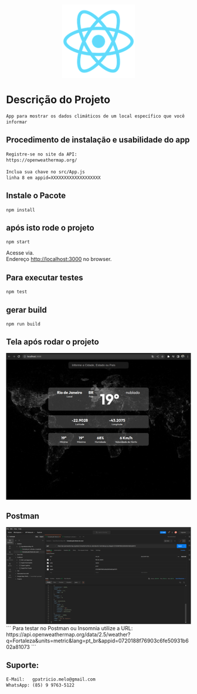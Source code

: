 <p align="center">
  <a href="https://reactjs.org/" target="blank"><img src="./public/logo192.png" width="200" alt="ReactJs" /></a>
</p>


# Descrição do Projeto
```
App para mostrar os dados climáticos de um local específico que você informar
```

## Procedimento de instalação e usabilidade do app
```
Registre-se no site da API:
https://openweathermap.org/

Inclua sua chave no src/App.js
linha 8 em appid=XXXXXXXXXXXXXXXXXXX
```

## Instale o Pacote 
```
npm install
```

## após isto rode o projeto
```
npm start
```

Acesse via.\
Endereço [http://localhost:3000](http://localhost:3000) no browser.

## Para executar testes
```
npm test
```

## gerar build
```
npm run build
```

## Tela após rodar o projeto
<img src="./src/assets/tela.png" alt="Tela do Projeto" /> 

## Postman
<img src="./src/assets/postman.png" alt="Postman" /> 
```
Para testar no Postman ou Insomnia utilize a URL:
https://api.openweathermap.org/data/2.5/weather?q=Fortaleza&units=metric&lang=pt_br&appid=0720188f76903c6fe50931b602a81073
```

## Suporte:
``` 
E-Mail:   gpatricio.melo@gmail.com 
WhatsApp: (85) 9 9763-5122
```
